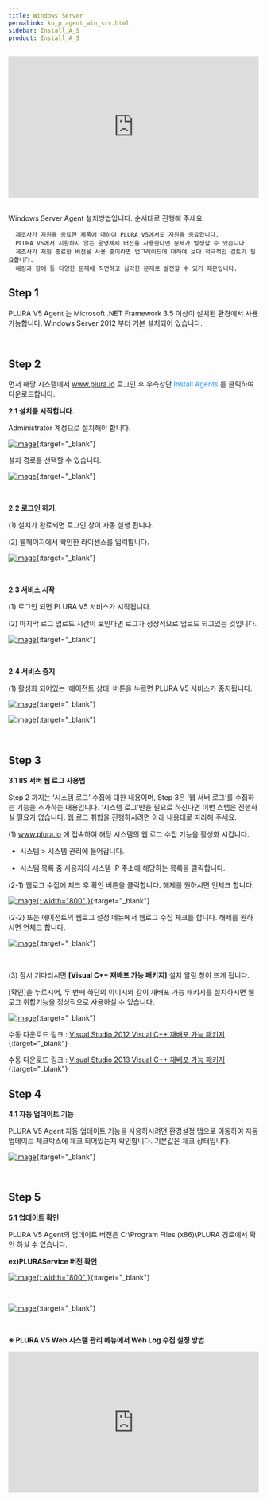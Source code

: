 ```yaml
---
title: Windows Server
permalink: ko_p_agent_win_srv.html
sidebar: Install_A_S
product: Install_A_S
---
```








<style>.embed-container { position: relative; padding-bottom: 56.25%; height: 0; overflow: hidden; max-width: 100%; } .embed-container iframe, .embed-container object, .embed-container embed { position: absolute; top: 0; left: 0; width: 100%; height: 100%; }</style><div class='embed-container'><iframe src='https://www.youtube.com/embed/kKLL_sP9w9c' frameborder='0' allowfullscreen></iframe></div>

<br />

Windows Server Agent 설치방법입니다. 순서대로 진행해 주세요


      제조사가 지원을 종료한 제품에 대하여 PLURA V5에서도 지원을 종료합니다.
      PLURA V5에서 지원하지 않는 운영체제 버전을 사용한다면 문제가 발생할 수 있습니다.
      제조사가 지원 종료한 버전을 사용 중이라면 업그레이드에 대하여 보다 적극적인 검토가 필요합니다.
      해킹과 장애 등 다양한 문제에 직면하고 심각한 문제로 발전할 수 있기 때문입니다.

## Step 1

PLURA V5 Agent 는 Microsoft .NET Framework 3.5 이상이 설치된 환경에서 사용 가능합니다.
Windows Server 2012 부터 기본 설치되어 있습니다.

<br />

## Step 2

먼저 해당 시스템에서 <font color='dodgerblue'> www.plura.io </font> 로그인 후 우측상단 <font color='dodgerblue'> Install Agents </font> 를 클릭하여 다운로드합니다.

__2.1 설치를 시작합니다.__

Administrator 계정으로 설치해야 합니다.

[![image](/docs/images/Ins_G/Agent_W/Agent_W_1.png)](/docs/images/Ins_G/Agent_W/Agent_W_1.png){:target="_blank"}

설치 경로를 선택할 수 있습니다.

[![image](/docs/images/Ins_G/Agent_W/Agent_W_2.png)](/docs/images/Ins_G/Agent_W/Agent_W_2.png){:target="_blank"}

<br />

__2.2 로그인 하기.__

(1) 설치가 완료되면 로그인 창이 자동 실행 됩니다.

(2) 웹페이지에서 확인한 라이센스를 입력합니다.

[![image](/docs/images/Ins_G/Agent_W/Agent_W_3.png)](/docs/images/Ins_G/Agent_W/Agent_W_3.png){:target="_blank"}

<br />

__2.3 서비스 시작__

(1) 로그인 되면 PLURA V5 서비스가 시작됩니다.

(2) 마지막 로그 업로드 시간이 보인다면 로그가 정상적으로 업로드 되고있는 것입니다.

[![image](/docs/images/Ins_G/Agent_W/Agent_W_4.png)](/docs/images/Ins_G/Agent_W/Agent_W_4.png){:target="_blank"}

<br />

__2.4 서비스 중지__

(1) 활성화 되어있는 ‘에이전트 상태’ 버튼을 누르면 PLURA V5 서비스가 중지됩니다.

[![image](/docs/images/Ins_G/Agent_W/Agent_W_5.png)](/docs/images/Ins_G/Agent_W/Agent_W_5.png){:target="_blank"}

[![image](/docs/images/Ins_G/Agent_W/Agent_W_6.png)](/docs/images/Ins_G/Agent_W/Agent_W_6.png){:target="_blank"}

<br />

## Step 3
__3.1 IIS 서버 웹 로그 사용법__

Step 2 까지는 ‘시스템 로그’ 수집에 대한 내용이며, Step 3은 ‘웹 서버 로그’를 수집하는 기능을 추가하는 내용입니다.
‘시스템 로그’만을 필요로 하신다면 이번 스텝은 진행하실 필요가 없습니다.
웹 로그 취합을 진행하시려면 아래 내용대로 따라해 주세요.

(1) <font color='dodgerblue'> www.plura.io </font> 에 접속하여 해당 시스템의 웹 로그 수집 기능을 활성화 시킵니다.

* 시스템 > 시스템 관리에 들어갑니다.

* 시스템 목록 중 사용자의 시스템 IP 주소에 해당하는 목록을 클릭합니다.

(2-1) 웹로그 수집에 체크 후 확인 버튼을 클릭합니다. 해제를 원하시면 언체크 합니다.

[![image](/docs/images/Ins_G/Agent_W/Agent_W_7.png){: width="800" }](/docs/images/Ins_G/Agent_W/Agent_W_7.png){:target="_blank"}

(2-2) 또는 에이전트의 웹로그 설정 메뉴에서 웹로그 수집 체크를 합니다. 해제를 원하시면 언체크 합니다.

[![image](/docs/images/Ins_G/Agent_W/Agent_W_8.png)](/docs/images/Ins_G/Agent_W/Agent_W_8.png){:target="_blank"}

<br />

(3) 잠시 기다리시면 __[Visual C++ 재배포 가능 패키지]__ 설치 알림 창이 뜨게 됩니다.

[확인]을 누르시어, 두 번째 하단의 이미지와 같이 재배포 가능 패키지를 설치하시면 웹 로그 취합기능을 정상적으로 사용하실 수 있습니다.

[![image](/docs/images/Ins_G/Agent_W/Agent_W_9.png)](/docs/images/Ins_G/Agent_W/Agent_W_9.png){:target="_blank"}

수동 다운로드 링크 : [Visual Studio 2012 Visual C++ 재배포 가능 패키지](https://download.microsoft.com/download/1/6/B/16B06F60-3B20-4FF2-B699-5E9B7962F9AE/VSU_4/vcredist_x64.exe){:target="_blank"}

수동 다운로드 링크 : [Visual Studio 2013 Visual C++ 재배포 가능 패키지](https://download.microsoft.com/download/2/E/6/2E61CFA4-993B-4DD4-91DA-3737CD5CD6E3/vcredist_x64.exe){:target="_blank"}



## Step 4

__4.1 자동 업데이트 기능__

PLURA V5 Agent 자동 업데이트 기능을 사용하시려면
환경설정 탭으로 이동하여 자동업데이트 체크박스에 체크 되어있는지 확인합니다. 기본값은 체크 상태입니다.

[![image](/docs/images/Ins_G/Agent_W/Agent_W_10.png)](/docs/images/Ins_G/Agent_W/Agent_W_10.png){:target="_blank"}

<br />

## Step 5

__5.1 업데이트 확인__

PLURA V5 Agent의 업데이트 버전은
C:\Program Files (x86)\PLURA 경로에서 확인 하실 수 있습니다.


**ex)PLURAService 버전 확인**

[![image](/docs/images/Ins_G/Agent_W/Agent_W_11.png){: width="800" }](/docs/images/Ins_G/Agent_W/Agent_W_11.png){:target="_blank"}

<br />

[![image](/docs/images/Ins_G/Agent_W/Agent_W_12.png)](/docs/images/Ins_G/Agent_W/Agent_W_12.png){:target="_blank"}


<br />

__※ PLURA V5 Web 시스템 관리 메뉴에서 Web Log 수집 설정 방법__
<style>.embed-container { position: relative; padding-bottom: 56.25%; height: 0; overflow: hidden; max-width: 100%; } .embed-container iframe, .embed-container object, .embed-container embed { position: absolute; top: 0; left: 0; width: 100%; height: 100%; }</style><div class='embed-container'><iframe src='https://www.youtube.com/embed/kKLL_sP9w9c' frameborder='0' allowfullscreen></iframe></div>


